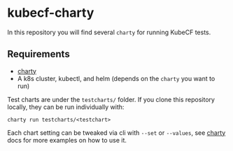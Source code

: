 # kubecf-charty

In this repository you will find several `charty` for running KubeCF tests.

## Requirements

- [charty](https://github.com/mudler/charty)
- A k8s cluster, kubectl, and helm (depends on the `charty` you want to run)

Test charts are under the `testcharts/` folder. If you clone this repository locally, they can be run individually with:

```charty run testcharts/<testchart>```

Each chart setting can be tweaked via cli with ```--set``` or ```--values```, see [charty](https://github.com/mudler/charty) docs for more examples on how to use it.



